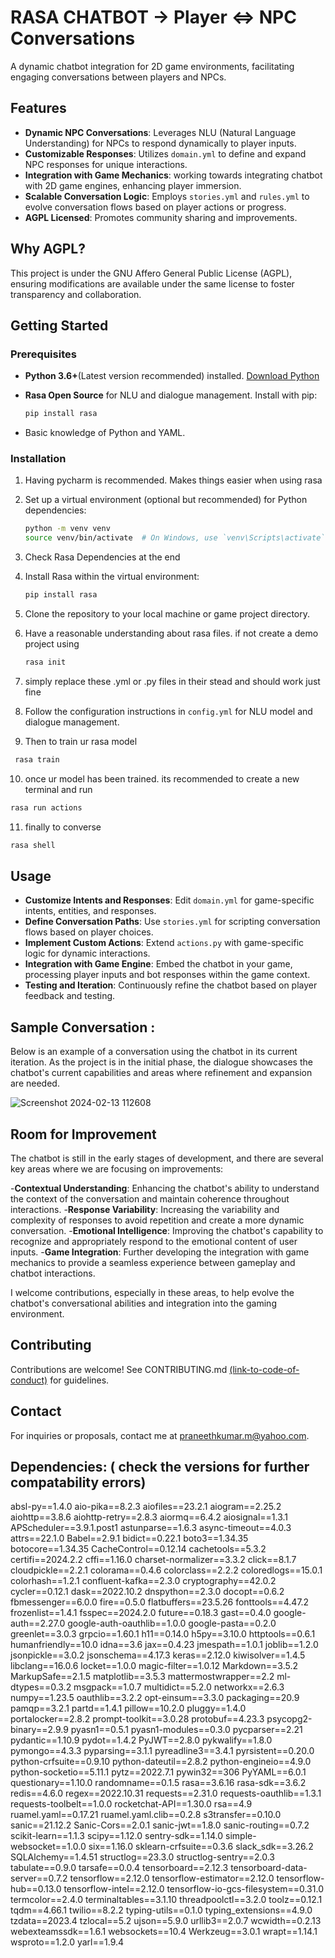 
# RASA CHATBOT -> Player <=> NPC  Conversations

A dynamic chatbot integration for 2D game environments, facilitating engaging conversations between players and NPCs.

## Features

- **Dynamic NPC Conversations**: Leverages NLU (Natural Language Understanding) for NPCs to respond dynamically to player inputs.
- **Customizable Responses**: Utilizes `domain.yml` to define and expand NPC responses for unique interactions.
- **Integration with Game Mechanics**: working towards integrating chatbot with 2D game engines, enhancing player immersion.
- **Scalable Conversation Logic**: Employs `stories.yml` and `rules.yml` to evolve conversation flows based on player actions or progress.
- **AGPL Licensed**: Promotes community sharing and improvements.

## Why AGPL?

This project is under the GNU Affero General Public License (AGPL), ensuring modifications are available under the same license to foster transparency and collaboration.

## Getting Started

### Prerequisites

- **Python 3.6+**(Latest version recommended) installed. [Download Python](https://www.python.org/downloads/)
- **Rasa Open Source** for NLU and dialogue management. Install with pip:

  ```bash
  pip install rasa
  ```
- Basic knowledge of Python and YAML.

### Installation
1. Having pycharm is recommended. Makes things easier when using rasa
2. Set up a virtual environment (optional but recommended) for Python dependencies:
   ```bash
   python -m venv venv
   source venv/bin/activate  # On Windows, use `venv\Scripts\activate`
   ```
3. Check Rasa Dependencies at the end
4. Install Rasa within the virtual environment:
   ```bash
   pip install rasa
   ```
5. Clone the repository to your local machine or game project directory.
6. Have a reasonable understanding about rasa files. if not create a demo project using 
   ```bash
   rasa init
   ```
7. simply replace these .yml or .py files in their stead and should work just fine


8. Follow the configuration instructions in `config.yml` for NLU model and dialogue management.

9.  Then to train ur rasa model  
   ```bash
    rasa train
   ```
10. once ur model has been trained. its recommended to create a new terminal and run
   ```bash
   rasa run actions
   ```
11. finally to converse 
   ```bash
   rasa shell
   ```

## Usage

- **Customize Intents and Responses**: Edit `domain.yml` for game-specific intents, entities, and responses.
- **Define Conversation Paths**: Use `stories.yml` for scripting conversation flows based on player choices.
- **Implement Custom Actions**: Extend `actions.py` with game-specific logic for dynamic interactions.
- **Integration with Game Engine**: Embed the chatbot in your game, processing player inputs and bot responses within the game context.
- **Testing and Iteration**: Continuously refine the chatbot based on player feedback and testing.




## Sample Conversation :

Below is an example of a conversation using the chatbot in its current iteration. As the project is in the initial phase, the dialogue showcases the chatbot's current capabilities and areas where refinement and expansion are needed.

![Screenshot 2024-02-13 112608](https://github.com/MSPK99/2Dgame-Player-NPC-CHatbot-RASA/assets/157824384/58503eec-7be3-4b27-b3f4-d30697abe7d9)



## Room for Improvement
The chatbot is still in the early stages of development, and there are several key areas where we are focusing on improvements:

-**Contextual Understanding**: Enhancing the chatbot's ability to understand the context of the conversation and maintain coherence throughout interactions.
-**Response Variability**: Increasing the variability and complexity of responses to avoid repetition and create a more dynamic conversation.
-**Emotional Intelligence**: Improving the chatbot's capability to recognize and appropriately respond to the emotional content of user inputs.
-**Game Integration**: Further developing the integration with game mechanics to provide a seamless experience between gameplay and chatbot interactions.

I welcome contributions, especially in these areas, to help evolve the chatbot's conversational abilities and integration into the gaming environment.


## Contributing

Contributions are welcome! See CONTRIBUTING.md [(link-to-code-of-conduct)](https://github.com/MSPK99/2Dgame-Player-NPC-CHatbot-RASA/blob/main/CONTRIBUTING.md) for guidelines.

## Contact

For inquiries or proposals, contact me at praneethkumar.m@yahoo.com.


## Dependencies:  ( check the versions for further compatability errors)

absl-py==1.4.0
aio-pika==8.2.3
aiofiles==23.2.1
aiogram==2.25.2
aiohttp==3.8.6
aiohttp-retry==2.8.3
aiormq==6.4.2
aiosignal==1.3.1
APScheduler==3.9.1.post1
astunparse==1.6.3
async-timeout==4.0.3
attrs==22.1.0
Babel==2.9.1
bidict==0.22.1
boto3==1.34.35
botocore==1.34.35
CacheControl==0.12.14
cachetools==5.3.2
certifi==2024.2.2
cffi==1.16.0
charset-normalizer==3.3.2
click==8.1.7
cloudpickle==2.2.1
colorama==0.4.6
colorclass==2.2.2
coloredlogs==15.0.1
colorhash==1.2.1
confluent-kafka==2.3.0
cryptography==42.0.2
cycler==0.12.1
dask==2022.10.2
dnspython==2.3.0
docopt==0.6.2
fbmessenger==6.0.0
fire==0.5.0
flatbuffers==23.5.26
fonttools==4.47.2
frozenlist==1.4.1
fsspec==2024.2.0
future==0.18.3
gast==0.4.0
google-auth==2.27.0
google-auth-oauthlib==1.0.0
google-pasta==0.2.0
greenlet==3.0.3
grpcio==1.60.1
h11==0.14.0
h5py==3.10.0
httptools==0.6.1
humanfriendly==10.0
idna==3.6
jax==0.4.23
jmespath==1.0.1
joblib==1.2.0
jsonpickle==3.0.2
jsonschema==4.17.3
keras==2.12.0
kiwisolver==1.4.5
libclang==16.0.6
locket==1.0.0
magic-filter==1.0.12
Markdown==3.5.2
MarkupSafe==2.1.5
matplotlib==3.5.3
mattermostwrapper==2.2
ml-dtypes==0.3.2
msgpack==1.0.7
multidict==5.2.0
networkx==2.6.3
numpy==1.23.5
oauthlib==3.2.2
opt-einsum==3.3.0
packaging==20.9
pamqp==3.2.1
partd==1.4.1
pillow==10.2.0
pluggy==1.4.0
portalocker==2.8.2
prompt-toolkit==3.0.28
protobuf==4.23.3
psycopg2-binary==2.9.9
pyasn1==0.5.1
pyasn1-modules==0.3.0
pycparser==2.21
pydantic==1.10.9
pydot==1.4.2
PyJWT==2.8.0
pykwalify==1.8.0
pymongo==4.3.3
pyparsing==3.1.1
pyreadline3==3.4.1
pyrsistent==0.20.0
python-crfsuite==0.9.10
python-dateutil==2.8.2
python-engineio==4.9.0
python-socketio==5.11.1
pytz==2022.7.1
pywin32==306
PyYAML==6.0.1
questionary==1.10.0
randomname==0.1.5
rasa==3.6.16
rasa-sdk==3.6.2
redis==4.6.0
regex==2022.10.31
requests==2.31.0
requests-oauthlib==1.3.1
requests-toolbelt==1.0.0
rocketchat-API==1.30.0
rsa==4.9
ruamel.yaml==0.17.21
ruamel.yaml.clib==0.2.8
s3transfer==0.10.0
sanic==21.12.2
Sanic-Cors==2.0.1
sanic-jwt==1.8.0
sanic-routing==0.7.2
scikit-learn==1.1.3
scipy==1.12.0
sentry-sdk==1.14.0
simple-websocket==1.0.0
six==1.16.0
sklearn-crfsuite==0.3.6
slack_sdk==3.26.2
SQLAlchemy==1.4.51
structlog==23.3.0
structlog-sentry==2.0.3
tabulate==0.9.0
tarsafe==0.0.4
tensorboard==2.12.3
tensorboard-data-server==0.7.2
tensorflow==2.12.0
tensorflow-estimator==2.12.0
tensorflow-hub==0.13.0
tensorflow-intel==2.12.0
tensorflow-io-gcs-filesystem==0.31.0
termcolor==2.4.0
terminaltables==3.1.10
threadpoolctl==3.2.0
toolz==0.12.1
tqdm==4.66.1
twilio==8.2.2
typing-utils==0.1.0
typing_extensions==4.9.0
tzdata==2023.4
tzlocal==5.2
ujson==5.9.0
urllib3==2.0.7
wcwidth==0.2.13
webexteamssdk==1.6.1
websockets==10.4
Werkzeug==3.0.1
wrapt==1.14.1
wsproto==1.2.0
yarl==1.9.4
